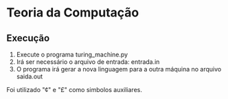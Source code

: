 # Teoria da Computação
## Execução
1. Execute o programa turing_machine.py
2. Irá ser necessário o arquivo de entrada: entrada.in
3. O programa irá gerar a nova linguagem para a outra máquina no arquivo saida.out

Foi utilizado  "¢" e "£" como simbolos auxiliares.
